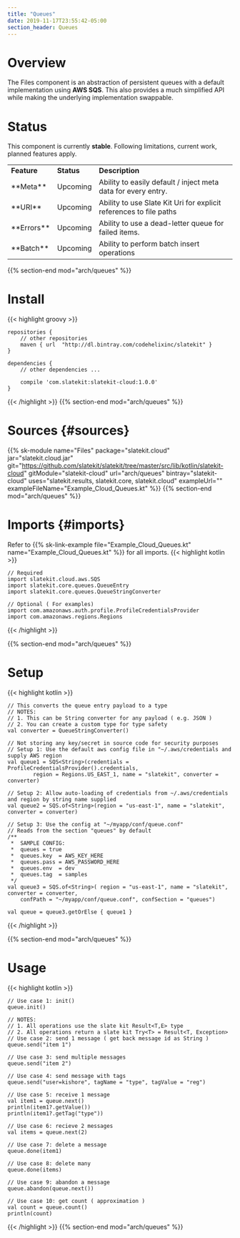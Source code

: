 ```yaml
---
title: "Queues"
date: 2019-11-17T23:55:42-05:00
section_header: Queues
---
```


# Overview
The Files component is an abstraction of persistent queues with a default implementation using **AWS SQS**. This also provides a much simplified API while making the underlying implementation swappable.


# Status
This component is currently **stable**. Following limitations, current work, planned features apply.
<table class="table table-bordered table-striped">
    <tr>
        <td><strong>Feature</strong></td>
        <td><strong>Status</strong></td>
        <td><strong>Description</strong></td>
    </tr>
    <tr>
        <td>**Meta**</td>
        <td>Upcoming</td>
        <td>Ability to easily default / inject meta data for every entry.</td>
    </tr>
    <tr>
        <td>**URI**</td>
        <td>Upcoming</td>
        <td>Ability to use Slate Kit Uri for explicit references to file paths</td>
    </tr>
    <tr>
        <td>**Errors**</td>
        <td>Upcoming</td>
        <td>Ability to use a dead-letter queue for failed items.</td>
    </tr>
    <tr>
        <td>**Batch**</td>
        <td>Upcoming</td>
        <td>Ability to perform batch insert operations</td>
    </tr>
</table>
{{% section-end mod="arch/queues" %}}

# Install
{{< highlight groovy >}}

    repositories {
        // other repositories
        maven { url  "http://dl.bintray.com/codehelixinc/slatekit" }
    }

    dependencies {
        // other dependencies ...

        compile 'com.slatekit:slatekit-cloud:1.0.0'
    }

{{< /highlight >}}
{{% section-end mod="arch/queues" %}}

# Sources {#sources}
{{% sk-module 
    name="Files"
    package="slatekit.cloud"
    jar="slatekit.cloud.jar"
    git="https://github.com/slatekit/slatekit/tree/master/src/lib/kotlin/slatekit-cloud"
    gitModule="slatekit-cloud"
    url="arch/queues"
    bintray="slatekit-cloud"
    uses="slatekit.results, slatekit.core, slatekit.cloud"
    exampleUrl=""
    exampleFileName="Example_Cloud_Queues.kt"
%}}
{{% section-end mod="arch/queues" %}}

# Imports {#imports}
Refer to {{% sk-link-example file="Example_Cloud_Queues.kt" name="Example_Cloud_Queues.kt" %}} for all imports.
{{< highlight kotlin >}}
         
    // Required
    import slatekit.cloud.aws.SQS
    import slatekit.core.queues.QueueEntry
    import slatekit.core.queues.QueueStringConverter

    // Optional ( For examples)
    import com.amazonaws.auth.profile.ProfileCredentialsProvider
    import com.amazonaws.regions.Regions
     
{{< /highlight >}}

{{% section-end mod="arch/queues" %}}

# Setup
{{< highlight kotlin >}}
        
    // This converts the queue entry payload to a type
    // NOTES:
    // 1. This can be String converter for any payload ( e.g. JSON )
    // 2. You can create a custom type for type safety
    val converter = QueueStringConverter()
    
    // Not storing any key/secret in source code for security purposes
    // Setup 1: Use the default aws config file in "~/.aws/credentials and supply AWS region
    val queue1 = SQS<String>(credentials = ProfileCredentialsProvider().credentials,
            region = Regions.US_EAST_1, name = "slatekit", converter = converter)

    // Setup 2: Allow auto-loading of credentials from ~/.aws/credentials and region by string name supplied
    val queue2 = SQS.of<String>(region = "us-east-1", name = "slatekit", converter = converter)

    // Setup 3: Use the config at "~/myapp/conf/queue.conf"
    // Reads from the section "queues" by default
    /**
     *  SAMPLE CONFIG:
     *  queues = true
     *  queues.key  = AWS_KEY_HERE
     *  queues.pass = AWS_PASSWORD_HERE
     *  queues.env  = dev
     *  queues.tag  = samples
     */
    val queue3 = SQS.of<String>( region = "us-east-1", name = "slatekit", converter = converter,
        confPath = "~/myapp/conf/queue.conf", confSection = "queues")

    val queue = queue3.getOrElse { queue1 }

     
{{< /highlight >}}

{{% section-end mod="arch/queues" %}}

# Usage
{{< highlight kotlin >}}
        
    // Use case 1: init()
    queue.init()

    // NOTES:
    // 1. All operations use the slate kit Result<T,E> type
    // 2. All operations return a slate kit Try<T> = Result<T, Exception>
    // Use case 2: send 1 message ( get back message id as String )
    queue.send("item 1")

    // Use case 3: send multiple messages
    queue.send("item 2")

    // Use case 4: send message with tags
    queue.send("user=kishore", tagName = "type", tagValue = "reg")

    // Use case 5: receive 1 message
    val item1 = queue.next()
    println(item1?.getValue())
    println(item1?.getTag("type"))

    // Use case 6: recieve 2 messages
    val items = queue.next(2)

    // Use case 7: delete a message
    queue.done(item1)

    // Use case 8: delete many
    queue.done(items)

    // Use case 9: abandon a message
    queue.abandon(queue.next())

    // Use case 10: get count ( approximation )
    val count = queue.count()
    println(count)
      

{{< /highlight >}}
{{% section-end mod="arch/queues" %}}

<script>
    var archComponent = {
        name: "Queues",
        page: "arch/queues",
        icon: "assets/media/img/white/queue.png",
        menu: {
            mode: "normal",
            useTemplate:true,
            sections: [
                {
                    name: "Guide",
                    items: [
                        { name:"Imports" , anchor: "#imports" },
                        { name:"Setup" , anchor: "#setup" },
                        { name:"Usage" , anchor: "#usage" }
                    ]
                }
            ]
        }
    };

    function setupArchComponent() {
        buildArchComponent(archComponent);
    }
</script>

